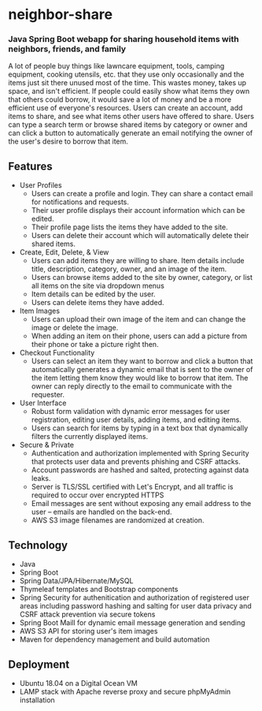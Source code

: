 # neighbor-share
### Java Spring Boot webapp for sharing household items with neighbors, friends, and family

A lot of people buy things like lawncare equipment, tools, camping equipment, cooking utensils, etc. that they use only occasionally and the items just sit there unused most of the time. This wastes money, takes up space, and isn't efficient. If people could easily show what items they own that others could borrow, it would save a lot of money and be a more efficient use of everyone's resources. Users can create an account, add items to share, and see what items other users have offered to share. Users can type a search term or browse shared items by category or owner and can click a button to automatically generate an email notifying the owner of the user's desire to borrow that item.

## Features

- User Profiles
  - Users can create a profile and login. They can share a contact email for notifications and requests.
  - Their user profile displays their account information which can be edited.
  - Their profile page lists the items they have added to the site.
  - Users can delete their account which will automatically delete their shared items.
- Create, Edit, Delete, & View
  - Users can add items they are willing to share. Item details include title, description, category, owner, and an image of the item.
  - Users can browse items added to the site by owner, category, or list all items on the site via dropdown menus
  - Item details can be edited by the user.
  - Users can delete items they have added.
- Item Images
  - Users can upload their own image of the item and can change the image or delete the image.
  - When adding an item on their phone, users can add a picture from their phone or take a picture right then.
- Checkout Functionality
  - Users can select an item they want to borrow and click a button that automatically generates a dynamic email that is sent to the owner of the item letting them know they would like to borrow that item. The owner can reply directly to the email to communicate with the requester.
- User Interface
  - Robust form validation with dynamic error messages for user registration, editing user details, adding items, and editing items.
  - Users can search for items by typing in a text box that dynamically filters the currently displayed items.
- Secure & Private
  - Authentication and authorization implemented with Spring Security that protects user data and prevents phishing and CSRF attacks.
  - Account passwords are hashed and salted, protecting against data leaks.
  - Server is TLS/SSL certified with Let's Encrypt, and all traffic is required to occur over encrypted HTTPS
  - Email messages are sent without exposing any email address to the user – emails are handled on the back-end.
  - AWS S3 image filenames are randomized at creation.

## Technology

* Java
* Spring Boot
* Spring Data/JPA/Hibernate/MySQL
* Thymeleaf templates and Bootstrap components
* Spring Security for authenitication and authorization of registered user areas including password hashing and salting for user data privacy and CSRF attack prevention via secure tokens
* Spring Boot Maill for dynamic email message generation and sending
* AWS S3 API for storing user's item images
* Maven for dependency management and build automation

## Deployment

* Ubuntu 18.04 on a Digital Ocean VM
* LAMP stack with Apache reverse proxy and secure phpMyAdmin installation
